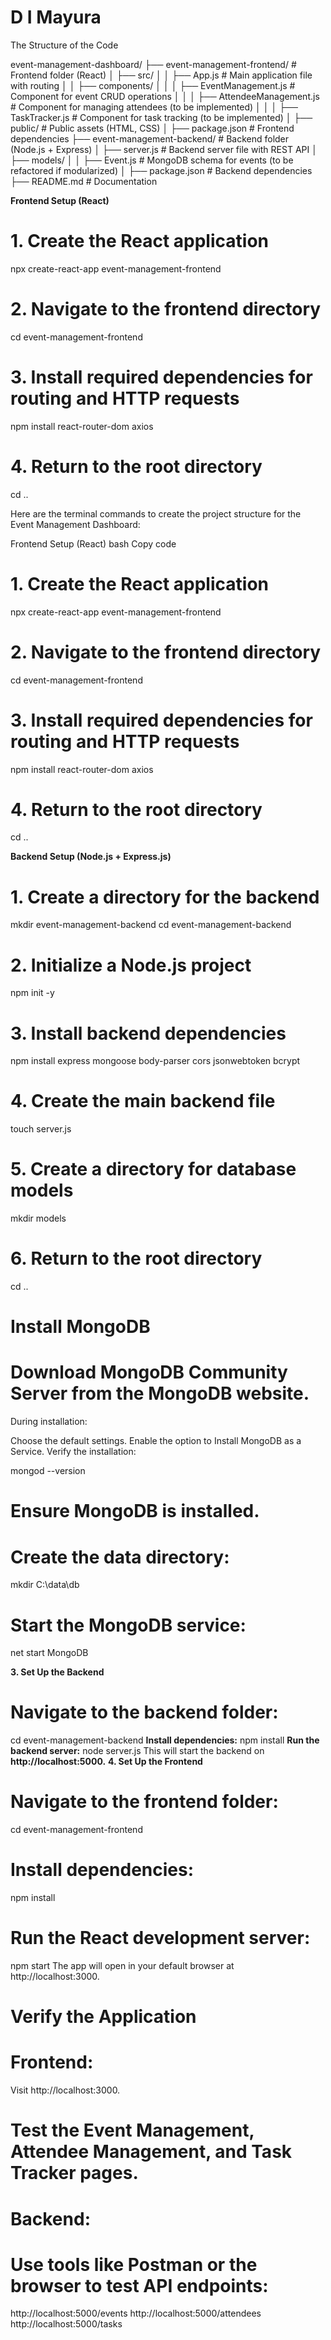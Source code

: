 # D I Mayura

The Structure of the Code

event-management-dashboard/
├── event-management-frontend/       # Frontend folder (React)
│   ├── src/
│   │   ├── App.js                   # Main application file with routing
│   │   ├── components/
│   │   │   ├── EventManagement.js   # Component for event CRUD operations
│   │   │   ├── AttendeeManagement.js # Component for managing attendees (to be implemented)
│   │   │   ├── TaskTracker.js       # Component for task tracking (to be implemented)
│   ├── public/                      # Public assets (HTML, CSS)
│   ├── package.json                 # Frontend dependencies
├── event-management-backend/        # Backend folder (Node.js + Express)
│   ├── server.js                    # Backend server file with REST API
│   ├── models/
│   │   ├── Event.js                 # MongoDB schema for events (to be refactored if modularized)
│   ├── package.json                 # Backend dependencies
├── README.md                        # Documentation


**Frontend Setup (React)**
# 1. Create the React application
npx create-react-app event-management-frontend

# 2. Navigate to the frontend directory
cd event-management-frontend

# 3. Install required dependencies for routing and HTTP requests
npm install react-router-dom axios

# 4. Return to the root directory
cd ..


Here are the terminal commands to create the project structure for the Event Management Dashboard:

Frontend Setup (React)
bash
Copy code
# 1. Create the React application
npx create-react-app event-management-frontend

# 2. Navigate to the frontend directory
cd event-management-frontend

# 3. Install required dependencies for routing and HTTP requests
npm install react-router-dom axios

# 4. Return to the root directory
cd ..



**Backend Setup (Node.js + Express.js)**

# 1. Create a directory for the backend
mkdir event-management-backend
cd event-management-backend

# 2. Initialize a Node.js project
npm init -y

# 3. Install backend dependencies
npm install express mongoose body-parser cors jsonwebtoken bcrypt

# 4. Create the main backend file
touch server.js

# 5. Create a directory for database models
mkdir models

# 6. Return to the root directory
cd ..


# Install MongoDB
# Download MongoDB Community Server from the MongoDB website.

During installation:

Choose the default settings.
Enable the option to Install MongoDB as a Service.
Verify the installation:


mongod --version
# Ensure MongoDB is installed.

# Create the data directory:
mkdir C:\data\db
# Start the MongoDB service:
net start MongoDB

**3. Set Up the Backend**
# Navigate to the backend folder:
cd event-management-backend
**Install dependencies:**
npm install
**Run the backend server:**
node server.js
This will start the backend on **http://localhost:5000.**
**4. Set Up the Frontend**
# Navigate to the frontend folder:
cd event-management-frontend
# Install dependencies:

npm install
# Run the React development server:


npm start
The app will open in your default browser at http://localhost:3000.
# Verify the Application
# Frontend:
Visit http://localhost:3000.
# Test the Event Management, Attendee Management, and Task Tracker pages.
# Backend:
# Use tools like Postman or the browser to test API endpoints:
http://localhost:5000/events
http://localhost:5000/attendees
http://localhost:5000/tasks


